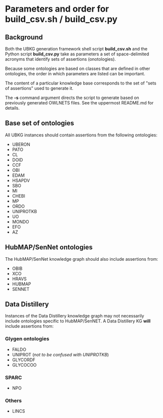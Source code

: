 # Parameters and order for build_csv.sh / build_csv.py

## Background
Both the UBKG generation framework shell script **build_csv.sh** and the 
Python script **build_csv.py** take
as parameters a set of space-delimited acronyms that identify sets of assertions (onotologies).

Because some ontologies are based on classes that are
defined in other ontologies, the order in which parameters are 
listed can be important.

The content of a particular knowledge base corresponds to the
set of "sets of assertions" used to generate it.

The **-s** command argument directs the script to generate based on previously generated OWLNETS files.
See the uppermost README.md for details.

## Base set of ontologies
All UBKG instances should contain assertions from
the following ontologies:
- UBERON 
- PATO
- CL 
- DOID 
- CCF
- OBI 
- EDAM
- HSAPDV
- SBO 
- MI 
- CHEBI 
- MP 
- ORDO 
- UNIPROTKB 
- UO
- MONDO
- EFO
- AZ

## HubMAP/SenNet ontologies
The HubMAP/SenNet knowledge graph should also include assertions from:

- OBIB 
- XCO 
- HRAVS 
- HUBMAP
- SENNET

## Data Distillery

Instances of the Data Distillery knowledge graph may not necessarily include ontologies specific to HubMAP/SenNET.
A Data Distillery KG **will** include assertions from:


### Glygen ontologies
- FALDO
- UNIPROT (_not to be confused with UNIPROTKB_)
- GLYCORDF
- GLYCOCOO

### SPARC
- NPO

### Others
- LINCS
